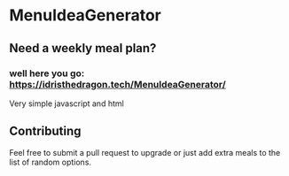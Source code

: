 # MenuIdeaGenerator

## Need a weekly meal plan?

### well here you go: https://idristhedragon.tech/MenuIdeaGenerator/

Very simple javascript and html

## Contributing

Feel free to submit a pull request to upgrade or just add extra meals to the list of random options.
